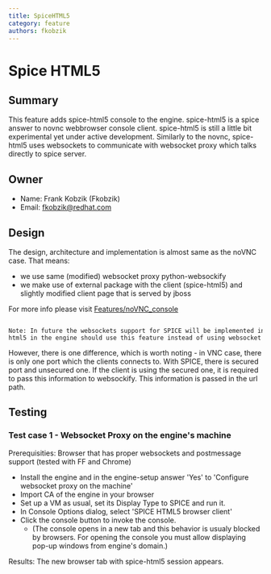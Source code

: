 ```yaml
---
title: SpiceHTML5
category: feature
authors: fkobzik
---
```


# Spice HTML5

## Summary

This feature adds spice-html5 console to the engine. spice-html5 is a spice answer to novnc webbrowser console client. spice-html5 is still a little bit experimental yet under active development. Similarly to the novnc, spice-html5 uses websockets to communicate with websocket proxy which talks directly to spice server.

## Owner

*   Name: Frank Kobzik (Fkobzik)
*   Email: <fkobzik@redhat.com>

## Design

The design, architecture and implementation is almost same as the noVNC case. That means:

*   we use same (modified) websocket proxy python-websockify
*   we make use of external package with the client (spice-html5) and slightly modified client page that is served by jboss

For more info please visit [Features/noVNC_console](/develop/release-management/features/virt/novnc-console.html)

      Note: In future the websockets support for SPICE will be implemented in QEMU. When this happens, the implementation of spice-html5 in the engine should use this feature instead of using websocket proxy.

However, there is one difference, which is worth noting - in VNC case, there is only one port which the clients connects to. With SPICE, there is secured port and unsecured one. If the client is using the secured one, it is required to pass this information to websockify. This information is passed in the url path.

## Testing

### Test case 1 - Websocket Proxy on the engine's machine

Prerequisities: Browser that has proper websockets and postmessage support (tested with FF and Chrome)

*   Install the engine and in the engine-setup answer 'Yes' to 'Configure websocket proxy on the machine'
*   Import CA of the engine in your browser
*   Set up a VM as usual, set its Display Type to SPICE and run it.
*   In Console Options dialog, select 'SPICE HTML5 browser client'
*   Click the console button to invoke the console.
    -   (The console opens in a new tab and this behavior is usualy blocked by browsers. For opening the console you must allow displaying pop-up windows from engine's domain.)

Results: The new browser tab with spice-html5 session appears.

